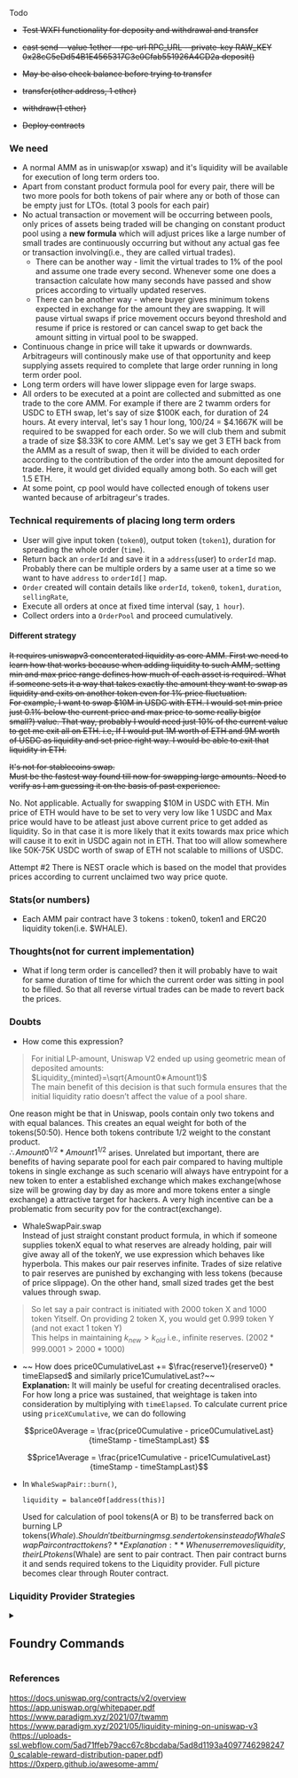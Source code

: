 Todo
- ~~Test WXFI functionality for deposity and withdrawal and transfer~~
- ~~cast send --value 1ether --rpc-url RPC_URL --private-key RAW_KEY 0x28cC5eDd54B1E4565317C3e0Cfab551926A4CD2a deposit()~~
- ~~May be also check balance before trying to transfer~~
- ~~transfer(other address, 1 ether)~~
- ~~withdraw(1 ether)~~

- ~~Deploy contracts~~

### We need
- A normal AMM as in uniswap(or xswap) and it's liquidity will be available for execution of long term orders too.
- Apart from constant product formula pool for every pair, there will be two more pools for both tokens of pair where any or both of those can be empty just for LTOs. (total 3 pools for each pair)
- No actual transaction or movement will be occurring between pools, only prices of assets being traded will be changing on constant product pool using a **new formula** which will adjust prices like a large number of small trades are continuously occurring but without any actual gas fee or transaction involving(i.e., they are called virtual trades).
    - There can be another way - limit the virtual trades to 1% of the pool and assume one trade every second. Whenever some one does a transaction calculate how many seconds have passed and show prices according to virtually updated reserves.
    - There can be another way - where buyer gives minimum tokens expected in exchange for the amount they are swapping. It will pause virtual swaps if price movement occurs beyond threshold and resume if price is restored or can cancel swap to get back the amount sitting in virtual pool to be swapped.
- Continuous change in price will take it upwards or downwards. Arbitrageurs will continously make use of that opportunity and keep supplying assets required to complete that large order running in long term order pool.
- Long term orders will have lower slippage even for large swaps.
- All orders to be executed at a point are collected and submitted as one trade to the core AMM. For example if there are 2 twamm orders for USDC to ETH swap, let's say of size $100K each, for duration of 24 hours. At every interval, let's say 1 hour long, 100/24 = $4.1667K will be required to be swapped for each order. So we will club them and submit a trade of size $8.33K to core AMM. Let's say we get 3 ETH back from the AMM as a result of swap, then it will be divided to each order according to the contribution of the order into the amount deposited for trade. Here, it would get divided equally among both. So each will get 1.5 ETH.
- At some point, cp pool would have collected enough of tokens user wanted because of arbitrageur's trades. 

### Technical requirements of placing long term orders
- User will give input token (`token0`), output token (`token1`), duration for spreading the whole order (`time`).
- Return back an `orderId` and save it in a `address`(user) to `orderId` map. Probably there can be multiple orders by a same user at a time so we want to have `address` to `orderId[]` map.
- `Order` created will contain details like `orderId`, `token0`, `token1`, `duration`, `sellingRate`, 
- Execute all orders at once at fixed time interval (say, `1 hour`).
- Collect orders into a `OrderPool` and proceed cumulatively.

#### Different strategy
~~It requires uniswapv3 concenterated liquidity as core AMM. First we need to learn how that works because when adding liquidity to such AMM, setting min and max price range defines how much of each asset is required. What if someone sets it a way that takes exactly the amount they want to swap as liquidity and exits on another token even for 1% price fluctuation.  
For example, I want to swap $10M in USDC with ETH. I would set min price just 0.1% below the current price and max price to some really big(or small?) value. That way, probably I would need just 10% of the current value to get me exit all on ETH. i.e, If I would put 1M worth of ETH and 9M worth of USDC as liquidity and set price right way. I would be able to exit that liquidity in ETH.~~

~~It's not for stablecoins swap.  
Must be the fastest way found till now for swapping large amounts. Need to verify as I am guessing it on the basis of past experience.~~

No. Not applicable. Actually for swapping $10M in USDC with ETH. Min price of ETH would have to be set to very very low like 1 USDC and Max price would have to be atleast just above current price to get added as liquidity. So in that case it is more likely that it exits towards max price which will cause it to exit in USDC again not in ETH. That too will allow somewhere like 50K-75K USDC worth of swap of ETH not scalable to millions of USDC.

Attempt #2
There is NEST oracle which is based on the model that provides prices according to current unclaimed two way price quote.

### Stats(or numbers)
- Each AMM pair contract have 3 tokens : token0, token1 and ERC20 liquidity token(i.e. $WHALE).

### Thoughts(not for current implementation)
- What if long term order is cancelled? then it will probably have to wait for same duration of time for which the current order was sitting in pool to be filled. So that all reverse virtual trades can be made to revert back the prices.

### Doubts
- How come this expression?
>For initial LP-amount, Uniswap V2 ended up using geometric mean of deposited amounts:  
$Liquidity_{minted}=\sqrt{Amount0∗Amount1}$  
​ The main benefit of this decision is that such formula ensures that the initial liquidity ratio doesn’t affect the value of a pool share.

One reason might be that in Uniswap, pools contain only two tokens and with equal balances. This creates an equal weight for both of the tokens(50:50). Hence both tokens contribute 1/2 weight to the constant product.  
$\therefore Amount0^{1/2} * Amount1^{1/2}$ arises.
Unrelated but important, there are benefits of having separate pool for each pair compared to having multiple tokens in single exchange as such scenario will always have entrypoint for a new token to enter a established exchange which makes exchange(whose size will be growing day by day as more and more tokens enter a single exchange) a attractive target for hackers. A very high incentive can be a problematic from security pov for the contract(exchange). 

- WhaleSwapPair.swap  
Instead of just straight constant product formula, in which if someone supplies tokenX equal to what reserves are already holding, pair will give away all of the tokenY, we use expression which behaves like hyperbola. This makes our pair reserves infinite. Trades of size relative to pair reserves are punished by exchanging with less tokens (because of price slippage). On the other hand, small sized trades get the best values through swap.
>So let say a pair contract is initiated with 2000 token X and 1000 token Yitself.
On providing 2 token X, you would get 0.999 token Y (and not exact 1 token Y)  
This helps in maintaining $k_{new} > k_{old}$ i.e., infinite reserves. $(2002*999.0001 > 2000*1000)$

- ~~ How does price0CumulativeLast += $\frac{reserve1}{reserve0} * timeElapsed$ and similarly price1CumulativeLast?~~  
**Explanation:** It will mainly be useful for creating decentralised oracles. For how long a price was sustained, that weightage is taken into consideration by multiplying with `timeElapsed`. To calculate current price using `priceXCumulative`, we can do following 
```math
price0Average = \frac{price0Cumulative - price0CumulativeLast}{timeStamp - timeStampLast}    
```
```math
price1Average = \frac{price1Cumulative - price1CumulativeLast}{timeStamp - timeStampLast}
```

- In `WhaleSwapPair::burn()`, 
    ```
    liquidity = balanceOf[address(this)]
    ```
    Used for calculation of pool tokens(A or B) to be transferred back on burning LP tokens($Whale). Shouldn't be it burning msg.sender tokens instead of WhaleSwapPair contract tokens?
**Explanation:** When user removes liquidity, their LP tokens($Whale) are sent to pair contract. Then pair contract burns it and sends required tokens to the Liquidity provider. Full picture becomes clear through Router contract.


### Liquidity Provider Strategies


<details>
<summary><h2>Foundry Commands</h2></summary>
<p>


**Foundry is a blazing fast, portable and modular toolkit for Ethereum application development written in Rust.**

Foundry consists of:

-   **Forge**: Ethereum testing framework (like Truffle, Hardhat and DappTools).
-   **Cast**: Swiss army knife for interacting with EVM smart contracts, sending transactions and getting chain data.
-   **Anvil**: Local Ethereum node, akin to Ganache, Hardhat Network.
-   **Chisel**: Fast, utilitarian, and verbose solidity REPL.

## Documentation

https://book.getfoundry.sh/

## Usage

### Build

```shell
$ forge build
```

### Test

```shell
$ forge test
```

### Format

```shell
$ forge fmt
```

### Gas Snapshots

```shell
$ forge snapshot
```

### Anvil

```shell
$ anvil
```

### Deploy

```shell
$ forge script script/Counter.s.sol:CounterScript --rpc-url <your_rpc_url> --private-key <your_private_key>
```

### Cast

```shell
$ cast <subcommand>
```

### Help

```shell
$ forge --help
$ anvil --help
$ cast --help
```
</p>
</details>

### References
https://docs.uniswap.org/contracts/v2/overview
https://app.uniswap.org/whitepaper.pdf
https://www.paradigm.xyz/2021/07/twamm
https://www.paradigm.xyz/2021/05/liquidity-mining-on-uniswap-v3 (https://uploads-ssl.webflow.com/5ad71ffeb79acc67c8bcdaba/5ad8d1193a40977462982470_scalable-reward-distribution-paper.pdf)
https://0xperp.github.io/awesome-amm/